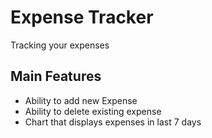 # Expense Tracker

Tracking your expenses

## Main Features

* Ability to add new Expense
* Ability to delete existing expense
* Chart that displays expenses in last 7 days
